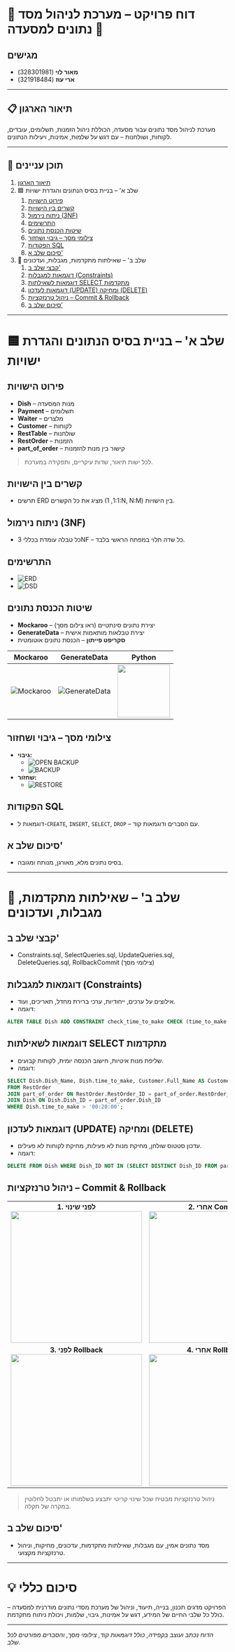 # 🌟 דוח פרויקט – מערכת לניהול מסד נתונים למסעדה 🌟

## מגישים
- **מאור לוי** (328301981)
- **ארי עוז** (321918484)

---

## 📋 תיאור הארגון
מערכת לניהול מסד נתונים עבור מסעדה, הכוללת ניהול הזמנות, תשלומים, עובדים, לקוחות, ושולחנות – עם דגש על שלמות, אמינות, ויעילות הנתונים.

---

## 📑 תוכן עניינים
1. [תיאור הארגון](#תיאור-הארגון)
2. 🟦 שלב א' – בניית בסיס הנתונים והגדרת ישויות
    1. [פירוט הישויות](#פירוט-הישויות)
    2. [קשרים בין הישויות](#קשרים-בין-הישויות)
    3. [ניתוח נירמול (3NF)](#ניתוח-נירמול-3nf)
    4. [התרשימים](#התרשימים)
    5. [שיטות הכנסת נתונים](#שיטות-הכנסת-נתונים)
    6. [צילומי מסך – גיבוי ושחזור](#צילומי-מסך-גיבוי-ושחזור)
    7. [הפקודות SQL](#הפקודות-sql)
    8. [סיכום שלב א'](#סיכום-שלב-א)
3. 🚀 שלב ב' – שאילתות מתקדמות, מגבלות, ועדכונים
    1. [קבצי שלב ב'](#קבצי-שלב-ב)
    2. [דוגמאות למגבלות (Constraints)](#דוגמאות-למגבלות-constraints)
    3. [דוגמאות לשאילתות SELECT מתקדמות](#דוגמאות-לשאילתות-select-מתקדמות)
    4. [דוגמאות לעדכון (UPDATE) ומחיקה (DELETE)](#דוגמאות-לעדכון-update-ומחיקה-delete)
    5. [ניהול טרנזקציות – Commit & Rollback](#ניהול-טרנזקציות-commit--rollback)
    6. [סיכום שלב ב'](#סיכום-שלב-ב)

---

# 🟦 שלב א' – בניית בסיס הנתונים והגדרת ישויות

## פירוט הישויות
- **Dish** – מנות המסעדה
- **Payment** – תשלומים
- **Waiter** – מלצרים
- **Customer** – לקוחות
- **RestTable** – שולחנות
- **RestOrder** – הזמנות
- **part_of_order** – קישור בין מנות להזמנות

> לכל ישות תיאור, שדות עיקריים, ותפקידה במערכת.

## קשרים בין הישויות
- תרשים ERD מציג את כל הקשרים (1:1, 1:N, N:M) בין הישויות.

## ניתוח נירמול (3NF)
- כל טבלה עומדת בכללי 3NF – כל שדה תלוי במפתח הראשי בלבד.

## התרשימים
- ![ERD](DBProject/328301981_321918484/שלב%20א/ERD.png)
- ![DSD](DBProject/328301981_321918484/שלב%20א/DSD.png)

## שיטות הכנסת נתונים
- **Mockaroo** – יצירת נתונים סינתטיים (ראו צילום מסך)
- **GenerateData** – יצירת טבלאות מותאמות אישית
- **סקריפט פייתון** – הכנסת נתונים אוטומטית

| Mockaroo | GenerateData | Python |
|---|---|---|
| ![Mockaroo](DBProject/328301981_321918484/שלב%20א/MOCKAROO.png) | ![GenerateData](DBProject/328301981_321918484/שלב%20א/GENERTDATA.png) | <img src="DBProject/328301981_321918484/שלב%20א/PYCHARM.png" width="120"/> |

## צילומי מסך – גיבוי ושחזור
- **גיבוי:**
  - ![OPEN BACKUP](DBProject/328301981_321918484/שלב%20א/OPENBACKUP.png)
  - ![BACKUP](DBProject/328301981_321918484/שלב%20א/BACKUP.png)
- **שחזור:**
  - ![RESTORE](DBProject/328301981_321918484/שלב%20א/RESTORE.png)

## הפקודות SQL
- דוגמאות ל-`CREATE`, `INSERT`, `SELECT`, `DROP` – עם הסברים ודוגמאות קוד.

## סיכום שלב א'
- בסיס נתונים מלא, מאורגן, מנותח ומגובה.

---

# 🚀 שלב ב' – שאילתות מתקדמות, מגבלות, ועדכונים

## קבצי שלב ב'
- Constraints.sql, SelectQueries.sql, UpdateQueries.sql, DeleteQueries.sql, RollbackCommit (צילומי מסך)

## דוגמאות למגבלות (Constraints)
- אילוצים על ערכים, ייחודיות, ערכי ברירת מחדל, תאריכים, ועוד.
- דוגמה:
```sql
ALTER TABLE Dish ADD CONSTRAINT check_time_to_make CHECK (time_to_make <= TIME '01:00:00');
```

## דוגמאות לשאילתות SELECT מתקדמות
- שליפת מנות איטיות, חישוב הכנסה יומית, לקוחות קבועים.
- דוגמה:
```sql
SELECT Dish.Dish_Name, Dish.time_to_make, Customer.Full_Name AS Customer
FROM RestOrder
JOIN part_of_order ON RestOrder.RestOrder_ID = part_of_order.RestOrder_ID
JOIN Dish ON Dish.Dish_ID = part_of_order.Dish_ID
WHERE Dish.time_to_make > '00:20:00';
```

## דוגמאות לעדכון (UPDATE) ומחיקה (DELETE)
- עדכון סטטוס שולחן, מחיקת מנות לא פעילות, מחיקת לקוחות לא פעילים.
- דוגמה:
```sql
DELETE FROM Dish WHERE Dish_ID NOT IN (SELECT DISTINCT Dish_ID FROM part_of_order);
```

## ניהול טרנזקציות – Commit & Rollback

<table>
  <tr>
    <td align="center"><b>1. לפני שינוי</b><br><img src="DBProject/328301981_321918484/שלב ב/RollbackCommit/ביצוע לפני ROLLBACK.png" width="300"/></td>
    <td align="center"><b>2. אחרי Commit</b><br><img src="DBProject/328301981_321918484/שלב ב/RollbackCommit/ביצוע COMMIT.png" width="300"/></td>
  </tr>
  <tr>
    <td align="center"><b>3. לפני Rollback</b><br><img src="DBProject/328301981_321918484/שלב ב/RollbackCommit/ביצוע ROLLBACK.png" width="300"/></td>
    <td align="center"><b>4. אחרי Rollback</b><br><img src="DBProject/328301981_321918484/שלב ב/RollbackCommit/צילום אחרי ROLLBACK.png" width="300"/></td>
  </tr>
</table>

> ניהול טרנזקציות מבטיח שכל שינוי קריטי יתבצע בשלמותו או יתבטל לחלוטין במקרה של תקלה.

## סיכום שלב ב'
- מסד נתונים אמין, עם מגבלות, שאילתות מתקדמות, עדכונים, מחיקות, וניהול טרנזקציות מקצועי.

---

# 💡 סיכום כללי
הפרויקט מדגים תכנון, בנייה, תיעוד, וניהול של מערכת מסדי נתונים מודרנית למסעדה – כולל כל שלבי החיים של המידע, דגש על אמינות, גיבוי, שלמות, ויכולת ניתוח מתקדמת.

---

*הדוח נכתב ועוצב בקפידה, כולל דוגמאות קוד, צילומי מסך, והסברים מפורטים לכל שלב.*
